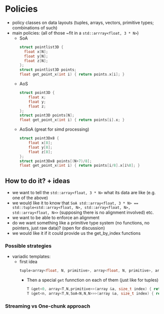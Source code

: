# Policies

- policy classes on data layouts (tuples, arrays, vectors, primitive types; combinations of such)
- main policies: (all of those ~fit in a `std::arrray<float, 3 * N>`)
  - SoA
    ```cpp
    struct pointlist3D {
      float x[N];
      float y[N];
      float z[N];
    };
    struct pointlist3D points;
    float get_point_x(int i) { return points.x[i]; }
    ```
  - AoS
    ```cpp
    struct point3D {
        float x;
        float y;
        float z;
    };
    struct point3D points[N];
    float get_point_x(int i) { return points[i].x; }
    ```
  - AoSoA (great for simd processing)
    ```cpp
    struct point3Dx8 {
        float x[8];
        float y[8];
        float z[8];
    };
    struct point3Dx8 points[(N+7)/8];
    float get_point_x(int i) { return points[i/8].x[i%8]; }
    ```

## How to do it? + ideas

- we want to tell the `std::array<float, 3 * N>` what its data are like (e.g. one of the above)
- we would like it to know that `SoA std::array<float, 3 * N> == std::tuple<std::array<float, N>, std::array<float, N>, std::array<float, N>>` (supposing there is no alignment involved) etc.
- we want to be able to enforce an alignment
- do we want something like a primitive type system (no functions, no pointers, just raw data)? (open for discussion)
- we would like it if it could provide us the get_by_index functions

### Possible strategies

- variadic templates:
  - first idea
    ```cpp
    tuple<array<float, N, primitive>, array<float, N, primitive>, array<float, N, primitive>> = array<float, 3 * N, SoA<N,N,N>>
    ```
    - Then a special `get` funnction on each of them (just like for tuples)
      ```cpp
      T &get<0, array<T,N,primitive>>(array &a, size_t index) { return a[index]; }
      T &get<n, array<T,N,SoA<N,N,N>>>(array &a, size_t index) { return a[N*n + index]; }
      ```
### Streaming vs One-chunk approach
